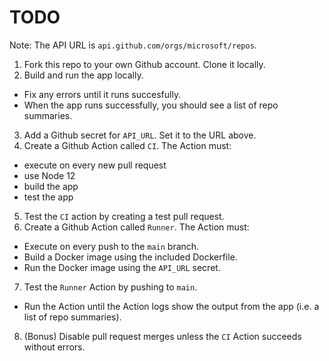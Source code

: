 # TODO

Note: The API URL is `api.github.com/orgs/microsoft/repos`.

1. Fork this repo to your own Github account. Clone it locally.
2. Build and run the app locally. 
  - Fix any errors until it runs succesfully. 
  - When the app runs successfully, you should see a list of repo summaries.
3. Add a Github secret for `API_URL`. Set it to the URL above.
4. Create a Github Action called `CI`. The Action must:
  - execute on every new pull request
  - use Node 12
  - build the app
  - test the app
5. Test the `CI` action by creating a test pull request.
6. Create a Github Action called `Runner`. The Action must:
  - Execute on every push to the `main` branch.
  - Build a Docker image using the included Dockerfile.
  - Run the Docker image using the `API_URL` secret.
7. Test the `Runner` Action by pushing to `main`. 
  - Run the Action until the Action logs show the output from the app (i.e. a list of repo summaries). 
8. (Bonus) Disable pull request merges unless the `CI` Action succeeds without errors. 
